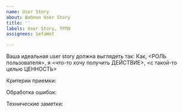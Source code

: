 ```yaml
---
name: User Story
about: Шаблон User Story
title: ''
labels: User Story, ТРПО
assignees: SefaWot

---
```


Ваша идеальная user story должна выглядеть так:
Как, <РОЛЬ пользователя>, я <что-то хочу получить ДЕЙСТВИЕ>, <с такой-то целью ЦЕННОСТЬ>

Критерии приемки:

Обработка ошибок:

Технические заметки:
